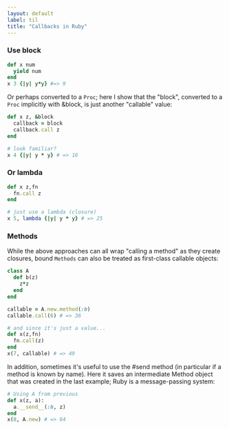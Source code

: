 ```yaml
---
layout: default
label: til
title: "Callbacks in Ruby"
---
```


### Use block 
```ruby
def x num 
  yield num
end 
x 3 {|y| y*y} #=> 9
```
Or perhaps converted to a `Proc`; here I show that the "block", converted to a `Proc` implicitly with &block, is just another "callable" value:
```ruby
def x z, &block
  callback = block
  callback.call z
end

# look familiar?
x 4 {|y| y * y} # => 16 
```
### Or lambda
```ruby
def x z,fn
  fn.call z
end

# just use a lambda (closure)
x 5, lambda {|y| y * y} # => 25
```
### Methods 
While the above approaches can all wrap "calling a method" as they create closures, bound `Methods` can also be treated as first-class callable objects:
```ruby
class A
  def b(z)
    z*z
  end
end

callable = A.new.method(:b)
callable.call(6) # => 36

# and since it's just a value...
def x(z,fn)
  fn.call(z)
end
x(7, callable) # => 49 
```
In addition, sometimes it's useful to use the #send method (in particular if a method is known by name). Here it saves an intermediate Method object that was created in the last example; Ruby is a message-passing system:

```ruby
# Using A from previous
def x(z, a):
  a.__send__(:b, z)
end
x(8, A.new) # => 64
```



